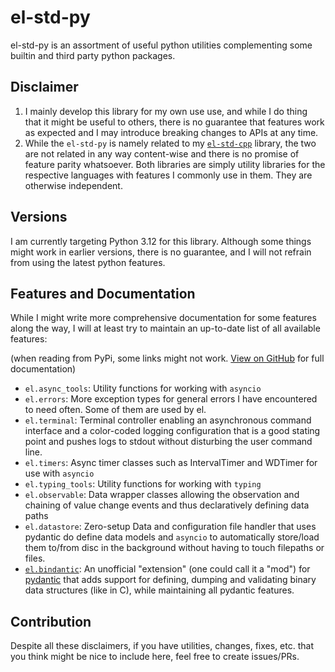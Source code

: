 # el-std-py

el-std-py is an assortment of useful python utilities complementing some builtin and third party python packages.


## Disclaimer

1. I mainly develop this library for my own use use, and while I do thing that it might be useful to others, there is no guarantee that features work as expected and I may introduce breaking changes to APIs at any time.
2. While the ```el-std-py``` is namely related to my [```el-std-cpp```](https://github.com/melektron/el_std_cpp) library, the two are not related in any way content-wise and there is no promise of feature parity whatsoever. Both libraries are simply utility libraries for the respective languages with features I commonly use in them. They are otherwise independent.


## Versions

I am currently targeting Python 3.12 for this library. Although some things might work in earlier versions, there is no guarantee, and I will not refrain from using the latest python features.


## Features and Documentation

While I might write more comprehensive documentation for some features along the way, I will at least try to maintain an up-to-date list of all available features:

(when reading from PyPi, some links might not work. [View on GitHub](https://github.com/melektron/el_std_py#features-and-documentation) for full documentation)

- ```el.async_tools```: Utility functions for working with ```asyncio```
- ```el.errors```: More exception types for general errors I have encountered to need often. Some of them are used by el.
- ```el.terminal```: Terminal controller enabling an asynchronous command interface and a color-coded logging configuration that is a good stating point and pushes logs to stdout without disturbing the user command line.
- ```el.timers```: Async timer classes such as IntervalTimer and WDTimer for use with ```asyncio```
- ```el.typing_tools```: Utility functions for working with ```typing```
- ```el.observable```: Data wrapper classes allowing the observation and chaining of value change events and thus declaratively defining data paths
- ```el.datastore```: Zero-setup Data and configuration file handler that uses pydantic do define data models and ```asyncio``` to automatically store/load them to/from disc in the background without having to touch filepaths or files.
- [```el.bindantic```](docs/bindantic.md): An unofficial "extension" (one could call it a "mod") for [pydantic](https://pydantic.dev/) that adds support for defining, dumping and validating binary data structures (like in C), while maintaining all pydantic features.


## Contribution

Despite all these disclaimers, if you have utilities, changes, fixes, etc. that you think might be nice to include here, feel free to create issues/PRs.

